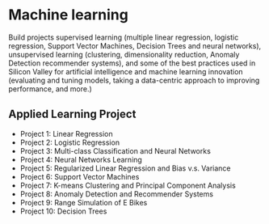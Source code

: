 # Machine learning

Build projects supervised learning (multiple linear regression, logistic regression, Support Vector Machines, Decision Trees and neural networks), unsupervised learning (clustering, dimensionality reduction, Anomaly Detection recommender systems), and some of the best practices used in Silicon Valley for artificial intelligence and machine learning innovation (evaluating and tuning models, taking a data-centric approach to improving performance, and more.)

## Applied Learning Project
- Project 1: Linear Regression
- Project 2: Logistic Regression
- Project 3: Multi-class Classification and Neural Networks
- Project 4: Neural Networks Learning
- Project 5: Regularized Linear Regression and Bias v.s. Variance
- Project 6: Support Vector Machines
- Project 7: K-means Clustering and Principal Component Analysis
- Project 8: Anomaly Detection and Recommender Systems
- Project 9: Range Simulation of E Bikes
- Project 10: Decision Trees
